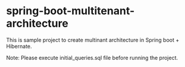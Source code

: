 # spring-boot-multitenant-architecture

This is sample project to create multinant architecture in Spring boot + Hibernate.

Note: Please execute initial_queries.sql file before running the project.
